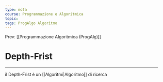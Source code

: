 ```yaml
---
type: nota
course: Programmazione e Algoritmica
topic: 
tags: ProgAlgo Algoritmo 
---
```


Prev: [[Programmazione Algoritmica (ProgAlg)]]

# Depth-Frist
---
il Depth-Frist è un [[Algoritmi|Algoritmo]] di ricerca